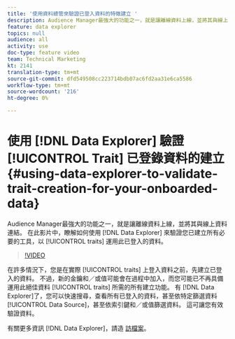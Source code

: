 ```yaml
---
title: '使用資料總管來驗證已登入資料的特徵建立 '
description: Audience Manager最強大的功能之一，就是讓離線資料上線，並將其與線上資料連結。 在此影片中，瞭解如何使用資料總管來驗證您已建立所有必要特性，以運用此已登入的資料。
feature: data explorer
topics: null
audience: all
activity: use
doc-type: feature video
team: Technical Marketing
kt: 2141
translation-type: tm+mt
source-git-commit: dfd549508cc223714bdb07ac6fd2aa31e6ca5586
workflow-type: tm+mt
source-wordcount: '216'
ht-degree: 0%

---
```



# 使用 [!DNL Data Explorer] 驗證 [!UICONTROL Trait] 已登錄資料的建立 {#using-data-explorer-to-validate-trait-creation-for-your-onboarded-data}

Audience Manager最強大的功能之一，就是讓離線資料上線，並將其與線上資料連結。 在此影片中，瞭解如何使用 [!DNL Data Explorer] 來驗證您已建立所有必要的工具，以 [!UICONTROL traits] 運用此已登入的資料。

>[!VIDEO](https://video.tv.adobe.com/v/25149/?quality=12)

在許多情況下，您是在實際 [!UICONTROL traits] 上登入資料之前，先建立已登入的資料。 不過，新的金鑰和／或值可能會在過程中加入，而您可能已不再具備運用此絕佳資料 [!UICONTROL traits] 所需的所有建立功能。 有 [!DNL Data Explorer]了，您可以快速搜尋，查看所有已登入的資料，甚至依特定篩選資料 [!UICONTROL Data Source]，甚至依索引鍵和／或值篩選資料。 這可讓您有效驗證資料。

有關更多資訊 [!DNL Data Explorer]，請造 [訪檔案](https://experiencecloud.adobe.com/resources/help/en_US/aam/data-explorer.html)。